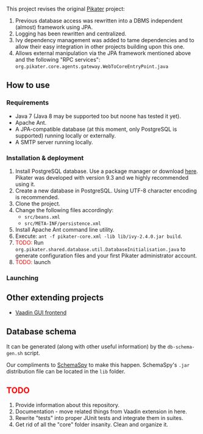 This project revises the original [Pikater](https://github.com/peskk3am/pikater4) project:

1. Previous database access was rewritten into a DBMS independent (almost) framework using JPA.
2. Logging has been rewritten and centralized.
3. Ivy dependency management was added to tame dependencies and to allow their easy integration in other projects building upon this one.
4. Allows external manipulation via the JPA framework mentioned above and the following "RPC services":  
`org.pikater.core.agents.gateway.WebToCoreEntryPoint.java`

## How to use

### Requirements

* Java 7 (Java 8 may be supported too but noone has tested it yet).
* Apache Ant.
* A JPA-compatible database (at this moment, only PostgreSQL is supported) running locally or externally.
* A SMTP server running locally.

### Installation & deployment

1. Install PostgreSQL database. Use a package manager or download [here](http://www.postgresql.org/download/). Pikater was developed with version 9.3 and we highly recommended using it.
2. Create a new database in PostgreSQL. Using UTF-8 character encoding is recommended.
3. Clone the project.
4. Change the following files accordingly:
	* `src/beans.xml`
	* `src/META-INF/persistence.xml`
5. Install Apache Ant command line utility.
6. Execute: `ant -f pikater-core.xml -lib lib/ivy-2.4.0.jar build`.
7. <font color="red">TODO:</font> Run `org.pikater.shared.database.util.DatabaseInitialisation.java` to generate configuration files and your first Pikater administrator account.
8. <font color="red">TODO:</font> launch

### Launching



## Other extending projects

* [Vaadin GUI frontend](https://github.com/SkyCrawl/pikater-vaadin)

## Database schema

It can be generated (along with other useful information) by the `db-schema-gen.sh` script.

Our compliments to [SchemaSpy](http://schemaspy.sourceforge.net/) to make this happen. SchemaSpy's `.jar` distribution file can be located in the `lib` folder.

## <font color="red">TODO</font>

1. Provide information about this repository.
2. Documentation - move related things from Vaadin extension in here.
3. Rewrite "tests" into proper JUnit tests and integrate them in suites.
4. Get rid of all the "core" folder insanity. Clean and organize it.